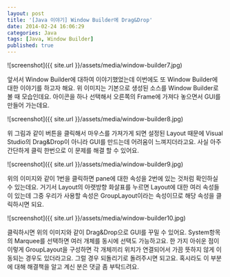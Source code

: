 ```yaml
---
layout: post
title: '[Java 이야기] Window Builder에 Drag&Drop'
date: 2014-02-24 16:06:29
categories: Java
tags: [Java, Window Builder]
published: true
---
```


![screenshot]({{ site.url }}/assets/media/window-builder7.jpg)

앞서서 Window Builder에 대하여 이야기했었는데 이번에도 또 Window Builder에 대한 이야기를 하고자 해요. 위 이미지는 기본으로 생성된 소스를 Window Builder로 볼 때 모습인데요. 아이콘을 하나 선택해서 오른쪽의 Frame에 가져다 놓으면서 GUI를 만들어 가는데요.

![screenshot]({{ site.url }}/assets/media/window-builder8.jpg)

위 그림과 같이 버튼을 클릭해서 마우스를 가져가게 되면 설정된 Layout 때문에 Visual Studio의 Drag&Drop이 아니라 GUI를 만드는데 어려움이 느껴지더라고요. 사실 아주 간단하게 클릭 한번으로 이 문제를 해결 할 수 있어요.

![screenshot]({{ site.url }}/assets/media/window-builder9.jpg)

위의 이미지와 같이 1번을 클릭하면 pane에 대한 속성을 2번에 있는 것처럼 확인하실 수 있는데요. 거기서 Layout의 아랫방향 화살표를 누르면 Layout에 대한 여러 속성들이 있는데 그중 우리가 사용할 속성은 GroupLayout이라는 속성이므로 해당 속성을 클릭하시면 되요.

![screenshot]({{ site.url }}/assets/media/window-builder10.jpg)

클릭하시면 위의 이미지와 같이 Drag&Drop으로 GUI를 꾸밀 수 있어요. System항목의 Marquee를 선택하면 여러 개체를 동시에 선택도 가능하고요. 한 가지 아쉬운 점이 이렇게 GroupLayout을 구성하면 각 개체끼리 위치가 연결되어서 가끔 뜻하지 않게 이동되는 경우도 있더라고요. 그럴 경우 되돌리기로 돌려주시면 되고요. 혹시라도 이 부분에 대해 해결책을 알고 계신 분은 댓글 좀 부탁드려요.

